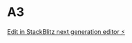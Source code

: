 # A3

[Edit in StackBlitz next generation editor ⚡️](https://stackblitz.com/~/github.com/Aaron7Ohr/A3)